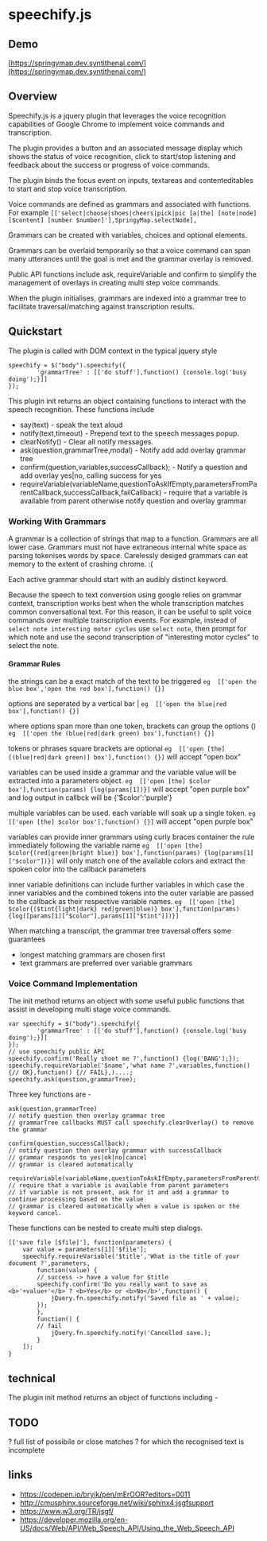 # speechify.js


## Demo 

[https://springymap.dev.syntithenai.com/](https://springymap.dev.syntithenai.com/)

## Overview 
Speechify.js is a jquery plugin that leverages the voice recognition capabilities of Google Chrome to implement voice commands and transcription.

The plugin provides a button and an associated message display which shows the status of voice recognition, click to start/stop listening and feedback about the success or progress of voice commands.

The plugin binds the focus event on inputs, textareas and contenteditables to start and stop voice transcription.

Voice commands are defined as grammars and associated with functions. For example
```[['select|choose|shoes|cheers|pick|pic [a|the] [note|node] [$content] [number $number]'],SpringyMap.selectNode],```

Grammars can be created with variables, choices and optional elements.

Grammars can be overlaid temporarily so that a voice command can span many utterances until the goal is met and the grammar overlay is removed.

Public API functions include ask, requireVariable and confirm to simplify the management of overlays in creating multi step voice commands.

When the plugin initialises, grammars are indexed into a grammar tree to facilitate traversal/matching against transcription results.


## Quickstart

The plugin is called with DOM context in the typical jquery style
```
speechify = $("body").speechify({
		'grammarTree' : [['do stuff'],function() {console.log('busy doing');}]]
});

```

This plugin init returns an object containing functions to interact with the speech recognition.
These functions include

- say(text) - speak the text aloud
- notify(text,timeout) - Prepend text to the speech messages popup.
- clearNotify() - Clear all notify messages.
- ask(question,grammarTree,modal) - Notify add add overlay grammar tree
- confirm(question,variables,successCallback);  - Notify a question and add overlay yes|no, calling success for yes
- requireVariable(variableName,questionToAskIfEmpty,parametersFromParentCallback,successCallback,failCallback) - require that a variable is available from parent otherwise notify question and overlay grammar

### Working With Grammars

A grammar is a collection of strings that map to a function.
Grammars are all lower case.
Grammars must not have extraneous internal white space as parsing tokenises words by space.
Carelessly desiged grammars can eat memory to the extent of crashing chrome. :(

Each active grammar should start with an audibly distinct keyword.

Because the speech to text conversion using google relies on grammar context, transcription works best when the whole transcription matches common conversational text. For this reason, it can be useful to split voice commands over multiple transcription events.
For example, instead of 
```select note interesting motor cycles```
use
```select note```, then prompt for which note and use the second transcription of "interesting motor cycles" to select the  note.


#### Grammar Rules

the strings can be a exact match of the text to be triggered
```eg  [['open the blue box','open the red box'],function() {}]```

options are seperated by a vertical bar |
```eg  [['open the blue|red box'],function() {}]```

where options span more than one token, brackets can group the options ()
```eg  [['open the (blue|red|dark green) box'],function() {}]  ```

tokens or phrases square brackets are optional
```eg  [['open [the] [(blue|red|dark green)] box'],function() {}]```
will accept "open box"

variables can be used inside a grammar and the variable value will be extracted into a parameters object.
```eg  [['open [the] $color box'],function(params) {log(params[1])}]```
    will accept "open purple box" and log output in callbck will be {'$color':'purple'}

multiple variables can be used. each variable will soak up a single token.
```eg  [['open [the] $color box'],function() {}]```
will accept "open purple box"

variables can provide inner grammars using curly braces container the rule immediately following the variable name
```eg  [['open [the] $color{(red|green|bright blue)} box'],function(params) {log(params[1]["$color"])}]```
will only match one of the available colors and extract the spoken color into the callback parameters 

inner variable definitions can include further variables in which case the inner variables and the combined tokens into the outer variable are passed to the callback as their respective variable names.
```eg  [['open [the] $color{($tint{light|dark} red|green|blue)} box'],function(params) {log([params[1]["$color"],params[1]["$tint"]])}]```


When matching a transcript, the grammar tree traversal offers some guarantees
- longest matching grammars are chosen first
- text grammars are preferred over variable grammars

### Voice Command Implementation

The init method returns an object with some useful public functions that assist in developing multi stage voice commands.

```
var speechify = $("body").speechify({
		'grammarTree' : [['do stuff'],function() {console.log('busy doing');}]]
});
// use speechify public API
speechify.confirm('Really shoot me ?',function() {log('BANG');});
speechify.requireVariable('$name','what name ?',variables,function() {// OK},function() {// FAIL},)....;
speechify.ask(question,grammarTree);
```


Three key functions are -
```
ask(question,grammarTree)    
// notify question then overlay grammar tree
// grammarTree callbacks MUST call speechify.clearOverlay() to remove the grammar

confirm(question,successCallback);  
// notify question then overlay grammar with successCallback
// grammar responds to yes|ok|no|cancel
// grammar is cleared automatically

requireVariable(variableName,questionToAskIfEmpty,parametersFromParentCallback,successCallback,failCallback)
// require that a variable is available from parent parameters
// if variable is not present, ask for it and add a grammar to continue processing based on the value
// grammar is cleared automatically when a value is spoken or the keyword cancel.
```

These functions can be nested to create multi step dialogs.
```
[['save file [$file]'], function(parameters) {
	var value = parameters[1]['$file'];
	speechify.requireVariable('$title','What is the title of your document ?',parameters,
		function(value) {
		// success -> have a value for $title
		speechify.confirm('Do you really want to save as <b>'+value+'</b> ? <b>Yes</b> or <b>No</b>',function() {
			jQuery.fn.speechify.notify('Saved file as ' + value);
		});
		},
		function() {
		// fail		
			jQuery.fn.speechify.notify('Cancelled save.);
		}
	]);	
}
```




## technical

The plugin init method returns an object of functions including -

		
## TODO

? full list of possibile or close matches ? for which the recognised text is incomplete
		
				
## links

- https://codepen.io/bryik/pen/mErOOR?editors=0011
- http://cmusphinx.sourceforge.net/wiki/sphinx4:jsgfsupport
- https://www.w3.org/TR/jsgf/
- https://developer.mozilla.org/en-US/docs/Web/API/Web_Speech_API/Using_the_Web_Speech_API
